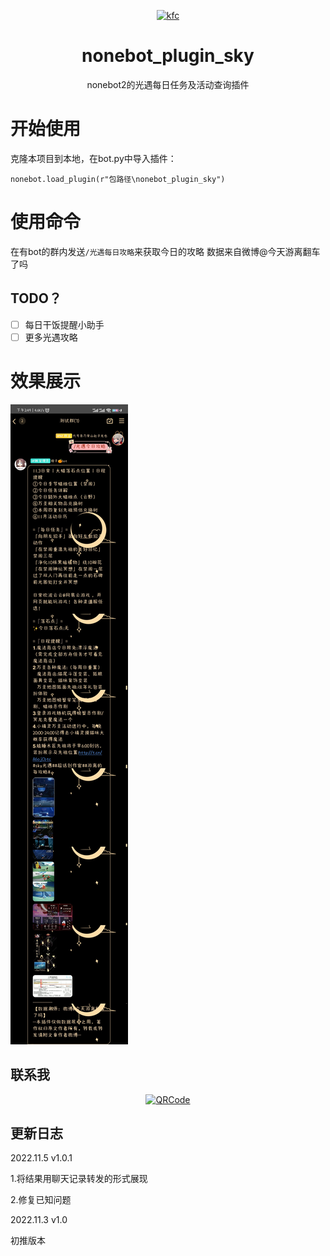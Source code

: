 <div align="center">

<p align="center">
  <a href=""><img src="https://img1.baidu.com/it/u=3563761161,679242917&fm=253&fmt=auto&app=138&f=PNG?w=360&h=360" width="200" height="200" alt="kfc"></a>
</p>

# nonebot_plugin_sky

nonebot2的光遇每日任务及活动查询插件

</div>

# 开始使用

克隆本项目到本地，在bot.py中导入插件：

`nonebot.load_plugin(r"包路径\nonebot_plugin_sky")`


# 使用命令

在有bot的群内发送`/光遇每日攻略`来获取今日的攻略
数据来自微博@今天游离翻车了吗

## TODO？

* [ ]  每日干饭提醒小助手
* [ ]  更多光遇攻略

# 效果展示

![](.README_images/test.jpg)

## **联系我**

<p align="center">
  <a href="https://github.com/"><img src="https://github.com/Kaguya233qwq/nonebot_plugin_alicdk_get/blob/main/.README_images/17623ac4.png?raw=true" width="300" height="350" alt="QRCode"></a>
</p>

## 更新日志

2022.11.5 v1.0.1

1.将结果用聊天记录转发的形式展现

2.修复已知问题

2022.11.3 v1.0

初推版本
